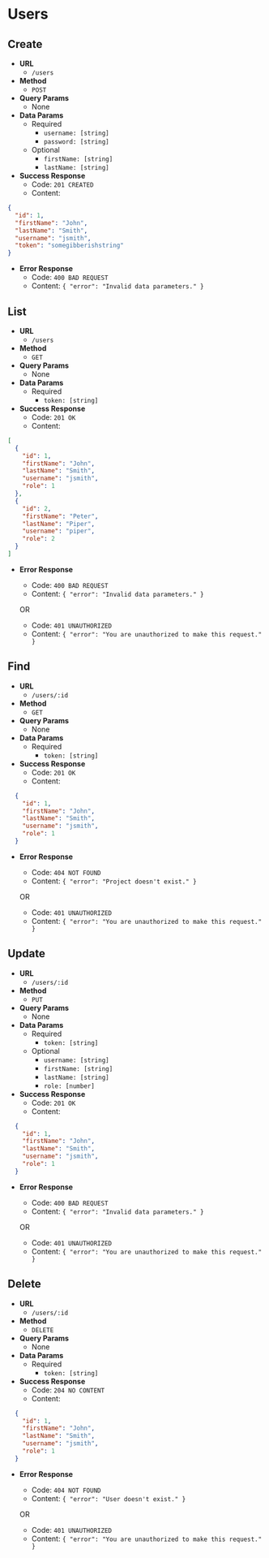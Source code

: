 # Users

## Create

- **URL**
  + `/users`
- **Method**
  + `POST`
- **Query Params**
  + None
- **Data Params**
  + Required
    * `username: [string]`
    * `password: [string]`
  + Optional
    * `firstName: [string]`
    * `lastName: [string]`
- **Success Response**
  + Code: `201 CREATED`
  + Content:

```json
{
  "id": 1,
  "firstName": "John",
  "lastName": "Smith",
  "username": "jsmith",
  "token": "somegibberishstring"
}
```

- **Error Response**
  * Code: `400 BAD REQUEST`
  * Content: `{ "error": "Invalid data parameters." }`


## List

  - **URL**
    + `/users`
  - **Method**
    + `GET`
  - **Query Params**
    + None
  - **Data Params**
    + Required
      * `token: [string]`
  - **Success Response**
    + Code: `201 OK`
    + Content:

  ```json
  [
    {
      "id": 1,
      "firstName": "John",
      "lastName": "Smith",
      "username": "jsmith",
      "role": 1
    },
    {
      "id": 2,
      "firstName": "Peter",
      "lastName": "Piper",
      "username": "piper",
      "role": 2
    }
  ]
  ```

  - **Error Response**
    * Code: `400 BAD REQUEST`
    * Content: `{ "error": "Invalid data parameters." }`

    OR

    * Code: `401 UNAUTHORIZED`
    * Content: `{ "error": "You are unauthorized to make this request." }`

## Find

  - **URL**
    + `/users/:id`
  - **Method**
    + `GET`
  - **Query Params**
    + None
  - **Data Params**
    + Required
      * `token: [string]`
  - **Success Response**
    + Code: `201 OK`
    + Content:

  ```json
    {
      "id": 1,
      "firstName": "John",
      "lastName": "Smith",
      "username": "jsmith",
      "role": 1
    }
  ```

  - **Error Response**
    * Code: `404 NOT FOUND`
    * Content: `{ "error": "Project doesn't exist." }`

    OR

    * Code: `401 UNAUTHORIZED`
    * Content: `{ "error": "You are unauthorized to make this request." }`

## Update

  - **URL**
    + `/users/:id`
  - **Method**
    + `PUT`
  - **Query Params**
    + None
  - **Data Params**
    + Required
      * `token: [string]`
    + Optional
      * `username: [string]`
      * `firstName: [string]`
      * `lastName: [string]`
      * `role: [number]`
  - **Success Response**
    + Code: `201 OK`
    + Content:

  ```json
    {
      "id": 1,
      "firstName": "John",
      "lastName": "Smith",
      "username": "jsmith",
      "role": 1
    }
  ```

  - **Error Response**
    * Code: `400 BAD REQUEST`
    * Content: `{ "error": "Invalid data parameters." }`

    OR

    * Code: `401 UNAUTHORIZED`
    * Content: `{ "error": "You are unauthorized to make this request." }`

## Delete

  - **URL**
    + `/users/:id`
  - **Method**
    + `DELETE`
  - **Query Params**
    + None
  - **Data Params**
    + Required
      * `token: [string]`
  - **Success Response**
    + Code: `204 NO CONTENT`
    + Content:

  ```json
    {
      "id": 1,
      "firstName": "John",
      "lastName": "Smith",
      "username": "jsmith",
      "role": 1
    }
  ```

  - **Error Response**
    * Code: `404 NOT FOUND`
    * Content: `{ "error": "User doesn't exist." }`

    OR

    * Code: `401 UNAUTHORIZED`
    * Content: `{ "error": "You are unauthorized to make this request." }`
    
